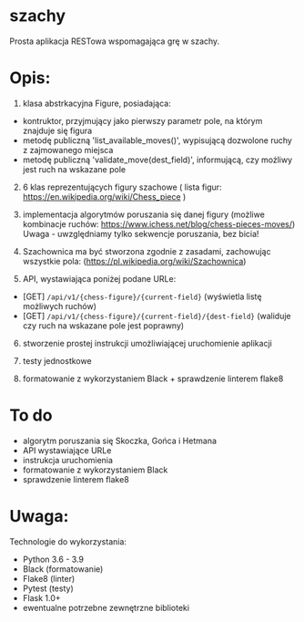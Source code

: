 # szachy
Prosta aplikacja RESTowa wspomagająca grę w szachy.

# Opis:
1) klasa abstrkacyjna Figure, posiadająca:
  - kontruktor, przyjmujący jako pierwszy parametr pole, na którym znajduje się figura
  - metodę publiczną 'list_available_moves()', wypisującą dozwolone ruchy z zajmowanego miejsca
  - metodę publiczną 'validate_move(dest_field)', informującą, czy możliwy jest ruch na wskazane pole
    

2) 6 klas reprezentujących figury szachowe ( lista figur: https://en.wikipedia.org/wiki/Chess_piece )

3) implementacja algorytmów poruszania się danej figury (możliwe kombinacje ruchów: https://www.ichess.net/blog/chess-pieces-moves/)
Uwaga - uwzględniamy tylko sekwencje poruszania, bez bicia! 

4) Szachownica ma być stworzona zgodnie z zasadami, zachowując wszystkie pola: (https://pl.wikipedia.org/wiki/Szachownica)

5) API, wystawiająca poniżej podane URLe:
- [GET] `/api/v1/{chess-figure}/{current-field}` (wyświetla listę możliwych ruchów)
- [GET] `/api/v1/{chess-figure}/{current-field}/{dest-field}` (waliduje czy ruch na wskazane pole jest poprawny)
  
6) stworzenie prostej instrukcji umożliwiającej uruchomienie aplikacji

7) testy jednostkowe 

8) formatowanie z wykorzystaniem Black + sprawdzenie linterem flake8

# To do
- algorytm poruszania się Skoczka, Gońca i Hetmana
- API wystawiające URLe
- instrukcja uruchomienia
- formatowanie z wykorzystaniem Black
- sprawdzenie linterem flake8


# Uwaga:
Technologie do wykorzystania:
- Python 3.6 - 3.9
- Black (formatowanie)
- Flake8 (linter)
- Pytest (testy)
- Flask 1.0+
- ewentualne potrzebne zewnętrzne biblioteki

